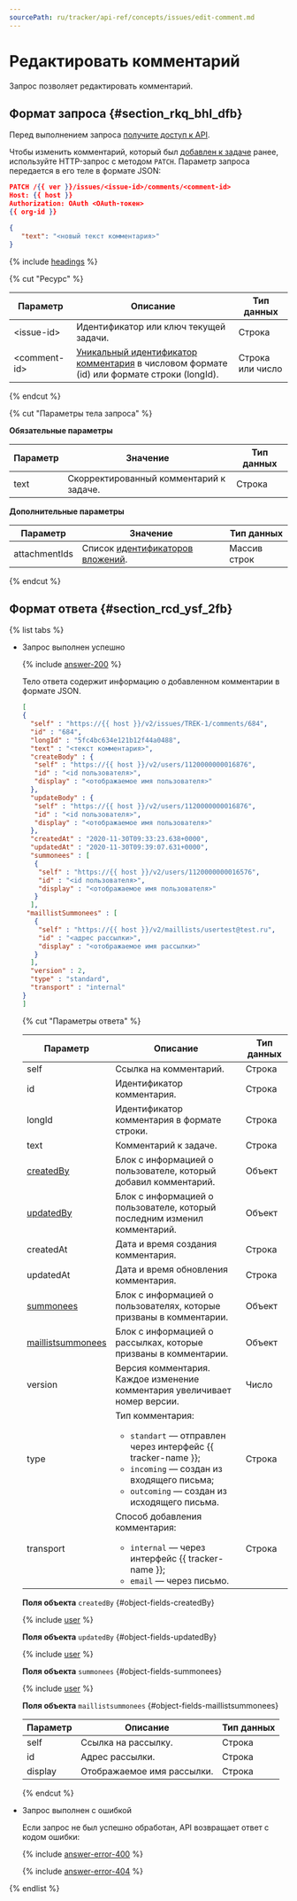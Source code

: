 ```yaml
---
sourcePath: ru/tracker/api-ref/concepts/issues/edit-comment.md
---
```

# Редактировать комментарий

Запрос позволяет редактировать комментарий.

## Формат запроса {#section_rkq_bhl_dfb}

Перед выполнением запроса [получите доступ к API](../access.md).

Чтобы изменить комментарий, который был [добавлен к задаче](add-comment.md) ранее, используйте HTTP-запрос с методом `PATCH`. Параметр запроса передается в его теле в формате JSON:

```json
PATCH /{{ ver }}/issues/<issue-id>/comments/<comment-id>
Host: {{ host }}
Authorization: OAuth <OAuth-токен>
{{ org-id }}

{
   "text": "<новый текст комментария>"
}
```

{% include [headings](../../../_includes/tracker/api/headings.md) %}

{% cut "Ресурс" %}

Параметр | Описание | Тип данных
-------- | -------- | ----------
\<issue-id> | Идентификатор или ключ текущей задачи. | Строка
\<comment-id> | [Уникальный идентификатор комментария](get-comments.md#section_xc3_53j_p1b) в числовом формате (id) или формате строки (longId). | Строка или число

{% endcut %} 


{% cut "Параметры тела запроса" %}

**Обязательные параметры**

Параметр | Значение | Тип данных
----- | ----- | -----
text | Скорректированный комментарий к задаче. | Строка

**Дополнительные параметры**

Параметр | Значение | Тип данных
----- | ----- | -----
attachmentIds | Список [идентификаторов вложений](temp-attachment.md). | Массив строк

{% endcut %}

## Формат ответа {#section_rcd_ysf_2fb}

{% list tabs %}

- Запрос выполнен успешно

    {% include [answer-200](../../../_includes/tracker/api/answer-200.md) %}
  
    Тело ответа содержит информацию о добавленном комментарии в формате JSON.

  ```json
  [ 
  {
    "self" : "https://{{ host }}/v2/issues/TREK-1/comments/684",
    "id" : "684",  
    "longId" : "5fc4bc634e121b12f44a0488",  
    "text" : "<текст комментария>",
    "createBody" : {
     "self" : "https://{{ host }}/v2/users/1120000000016876",
     "id" : "<id пользователя>",
     "display" : "<отображаемое имя пользователя>"
    },
    "updateBody" : {
     "self" : "https://{{ host }}/v2/users/1120000000016876",
     "id" : "<id пользователя>",
     "display" : "<отображаемое имя пользователя>"
    },
    "createdAt" : "2020-11-30T09:33:23.638+0000",  
    "updatedAt" : "2020-11-30T09:39:07.631+0000",  
    "summonees" : [
     { 
      "self" : "https://{{ host }}/v2/users/1120000000016576",
      "id" : "<id пользователя>",
      "display" : "<отображаемое имя пользователя>"
     } 
    ],
   "maillistSummonees" : [
     { 
      "self" : "https://{{ host }}/v2/maillists/usertest@test.ru",
      "id" : "<адрес рассылки>",
      "display" : "<отображаемое имя рассылки>"
     } 
    ], 
    "version" : 2,  
    "type" : "standard",  
    "transport" : "internal"
  }
  ]
  ```

  {% cut "Параметры ответа" %}

  Параметр | Описание | Тип данных
  ----- | ----- | -----
  self | Ссылка на комментарий. | Строка
  id | Идентификатор комментария. | Строка
  longId | Идентификатор комментария в формате строки. | Строка
  text | Комментарий к задаче. | Строка
  [createdBy](#object-fields-createdBy) | Блок с информацией о пользователе, который добавил комментарий. | Объект
  [updatedBy](#object-fields-updatedBy) | Блок с информацией о пользователе, который последним изменил комментарий. | Объект
  createdAt | Дата и время создания комментария. | Строка
  updatedAt | Дата и время обновления комментария. | Строка
  [summonees](#object-fields-summonees) | Блок с информацией о пользователях, которые призваны в комментарии. | Объект
  [maillistsummonees](#object-fields-maillistsummonees) | Блок с информацией о рассылках, которые призваны в комментарии. | Объект
  version | Версия комментария. Каждое изменение комментария увеличивает номер версии. | Число
  type | Тип комментария:<ul><li>`standart` — отправлен через интерфейс {{ tracker-name }};</li><li>`incoming` — создан из входящего письма;</li><li>`outcoming` — создан из исходящего письма.</li></ul> | Строка
  transport | Способ добавления комментария:<ul><li>`internal` — через интерфейс {{ tracker-name }};</li><li>`email` — через письмо.</li></ul> | Строка
      
  **Поля объекта** `createdBy` {#object-fields-createdBy}

  {% include [user](../../../_includes/tracker/api/user.md) %}

  **Поля объекта** `updatedBy` {#object-fields-updatedBy}

  {% include [user](../../../_includes/tracker/api/user.md) %}
     
  **Поля объекта** `summonees` {#object-fields-summonees}

  {% include [user](../../../_includes/tracker/api/user.md) %}

  **Поля объекта** `maillistsummonees` {#object-fields-maillistsummonees}

  Параметр | Описание | Тип данных
  ----- | ----- | ----- 
  self | Ссылка на рассылку. | Строка
  id | Адрес рассылки. | Строка
  display | Отображаемое имя рассылки. | Строка

  {% endcut %}

- Запрос выполнен с ошибкой

  Если запрос не был успешно обработан, API возвращает ответ с кодом ошибки:

  {% include [answer-error-400](../../../_includes/tracker/api/answer-error-400.md) %}

  {% include [answer-error-404](../../../_includes/tracker/api/answer-error-404.md) %}

{% endlist %}

